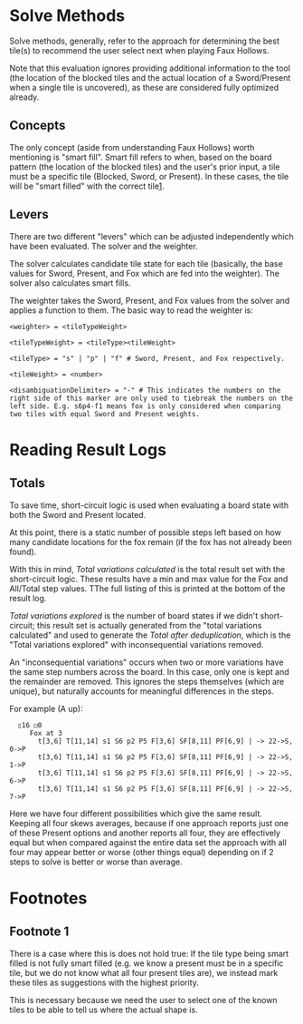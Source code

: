 # Solve Methods

Solve methods, generally, refer to the approach for determining the best tile(s) to recommend the user select next when playing Faux Hollows.

Note that this evaluation ignores providing additional information to the tool (the location of the blocked tiles and the actual location of a Sword/Present when a single tile is uncovered), as these are considered fully optimized already.

## Concepts

The only concept (aside from understanding Faux Hollows) worth mentioning is "smart fill". Smart fill refers to when, based on the board pattern (the location of the blocked tiles) and the user's prior input, a tile must be a specific tile (Blocked, Sword, or Present). In these cases, the tile will be "smart filled" with the correct tile[1](#footnote-1).

## Levers

There are two different "levers" which can be adjusted independently which have been evaluated. The solver and the weighter.

The solver calculates candidate tile state for each tile (basically, the base values for Sword, Present, and Fox which are fed into the weighter). The solver also calculates smart fills.

The weighter takes the Sword, Present, and Fox values from the solver and applies a function to them. The basic way to read the weighter is:

```
<weighter> = <tileTypeWeight>

<tileTypeWeight> = <tileType><tileWeight>

<tileType> = "s" | "p" | "f" # Sword, Present, and Fox respectively.

<tileWeight> = <number>

<disambiguationDelimiter> = "-" # This indicates the numbers on the right side of this marker are only used to tiebreak the numbers on the left side. E.g. s6p4-f1 means fox is only considered when comparing two tiles with equal Sword and Present weights.
```

# Reading Result Logs

## Totals

To save time, short-circuit logic is used when evaluating a board state with both the Sword and Present located.

At this point, there is a static number of possible steps left based on how many candidate locations for the fox remain (if the fox has not already been found).

With this in mind, _Total variations calculated_ is the total result set with the short-circuit logic. These results have a min and max value for the Fox and All/Total step values. TThe full listing of this is printed at the bottom of the result log.

_Total variations explored_ is the number of board states if we didn't short-circuit; this result set is actually generated from the "total variations calculated" and used to generate the _Total after deduplication_, which is the "Total variations explored" with inconsequential variations removed.

An "inconsequential variations" occurs when two or more variations have the same step numbers across the board. In this case, only one is kept and the remainder are removed. This ignores the steps themselves (which are unique), but naturally accounts for meaningful differences in the steps.

For example (A up):

```
  ▯16 ◻0
     Fox at 3
       t[3,6] T[11,14] s1 S6 p2 P5 F[3,6] SF[8,11] PF[6,9] | -> 22->S, 0->P
       t[3,6] T[11,14] s1 S6 p2 P5 F[3,6] SF[8,11] PF[6,9] | -> 22->S, 1->P
       t[3,6] T[11,14] s1 S6 p2 P5 F[3,6] SF[8,11] PF[6,9] | -> 22->S, 6->P
       t[3,6] T[11,14] s1 S6 p2 P5 F[3,6] SF[8,11] PF[6,9] | -> 22->S, 7->P
```

Here we have four different possibilities which give the same result. Keeping all four skews averages, because if one approach reports just one of these Present options and another reports all four, they are effectively equal but when compared against the entire data set the approach with all four may appear better or worse (other things equal) depending on if 2 steps to solve is better or worse than average.

# Footnotes

## Footnote 1

There is a case where this is does not hold true: If the tile type being smart filled is not fully smart filled (e.g. we know a present must be in a specific tile, but we do not know what all four present tiles are), we instead mark these tiles as suggestions with the highest priority.

This is necessary because we need the user to select one of the known tiles to be able to tell us where the actual shape is.
